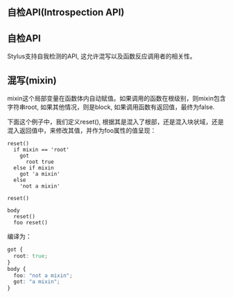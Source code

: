 ## 自检API(Introspection API)

## 自检API

Stylus支持自我检测的API, 这允许混写以及函数反应调用者的相关性。

## 混写(mixin)

mixin这个局部变量在函数体内自动赋值。如果调用的函数在根级别，则mixin包含字符串root, 如果其他情况，则是block, 如果调用函数有返回值，最终为false.

下面这个例子中，我们定义reset(), 根据其是混入了根部，还是混入块状域，还是混入返回值中，来修改其值，并作为foo属性的值呈现：

```stylus
reset()
  if mixin == 'root'
    got
      root true
  else if mixin
    got 'a mixin'
  else
    'not a mixin'

reset()

body
  reset()
  foo reset()
```

编译为：

```css
got {
  root: true;
}
body {
  foo: "not a mixin";
  got: "a mixin";
}
```